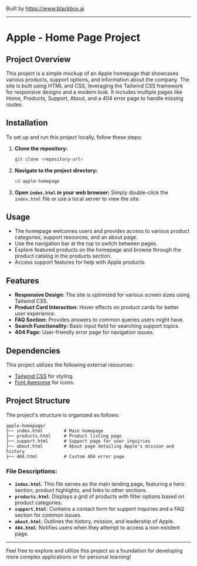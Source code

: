 
Built by https://www.blackbox.ai

---

# Apple - Home Page Project

## Project Overview
This project is a simple mockup of an Apple homepage that showcases various products, support options, and information about the company. The site is built using HTML and CSS, leveraging the Tailwind CSS framework for responsive designs and a modern look. It includes multiple pages like Home, Products, Support, About, and a 404 error page to handle missing routes.

## Installation
To set up and run this project locally, follow these steps:

1. **Clone the repository:**
   ```bash
   git clone <repository-url>
   ```

2. **Navigate to the project directory:**
   ```bash
   cd apple-homepage
   ```

3. **Open `index.html` in your web browser:**
   Simply double-click the `index.html` file or use a local server to view the site.

## Usage
- The homepage welcomes users and provides access to various product categories, support resources, and an about page.
- Use the navigation bar at the top to switch between pages.
- Explore featured products on the homepage and browse through the product catalog in the products section.
- Access support features for help with Apple products.

## Features
- **Responsive Design:** The site is optimized for various screen sizes using Tailwind CSS.
- **Product Card Interaction:** Hover effects on product cards for better user experience.
- **FAQ Section:** Provides answers to common queries users might have.
- **Search Functionality:** Basic input field for searching support topics.
- **404 Page:** User-friendly error page for navigation issues.

## Dependencies
This project utilizes the following external resources:
- [Tailwind CSS](https://tailwindcss.com/) for styling.
- [Font Awesome](https://fontawesome.com/) for icons.

## Project Structure
The project's structure is organized as follows:

```
apple-homepage/
├── index.html        # Main homepage
├── products.html     # Product listing page
├── support.html      # Support page for user inquiries
├── about.html        # About page detailing Apple’s mission and history
├── 404.html          # Custom 404 error page
```

### File Descriptions:
- **`index.html`**: This file serves as the main landing page, featuring a hero section, product highlights, and links to other sections.
- **`products.html`**: Displays a grid of products with filter options based on product categories.
- **`support.html`**: Contains a contact form for support inquiries and a FAQ section for common issues.
- **`about.html`**: Outlines the history, mission, and leadership of Apple.
- **`404.html`**: Notifies users when they attempt to access a non-existent page.

---

Feel free to explore and utilize this project as a foundation for developing more complex applications or for personal learning!